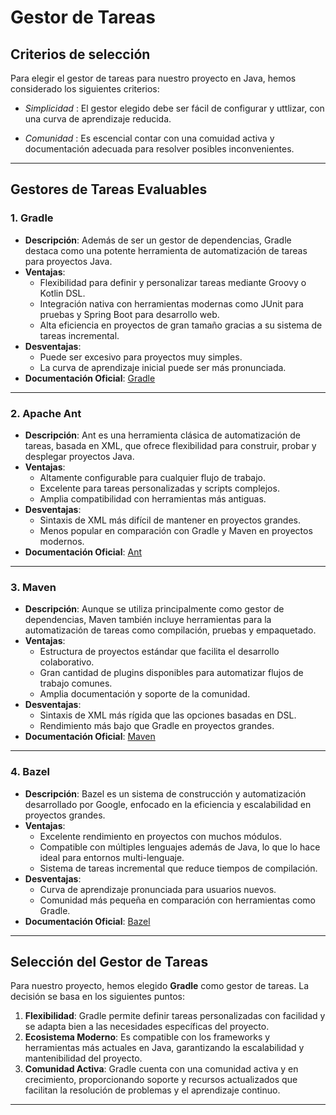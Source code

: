 # Gestor de Tareas

## Criterios de selección
Para elegir el gestor de tareas para nuestro proyecto en Java, hemos considerado los siguientes criterios:

- *Simplicidad* : El gestor elegido debe ser fácil de configurar y uttlizar, con una curva de aprendizaje reducida.

- *Comunidad* : Es escencial contar con una comuidad activa y documentación adecuada para resolver posibles inconvenientes.

---

## **Gestores de Tareas Evaluables**  

### **1. Gradle**  
- **Descripción**: Además de ser un gestor de dependencias, Gradle destaca como una potente herramienta de automatización de tareas para proyectos Java.
- **Ventajas**:  
  - Flexibilidad para definir y personalizar tareas mediante Groovy o Kotlin DSL.  
  - Integración nativa con herramientas modernas como JUnit para pruebas y Spring Boot para desarrollo web.  
  - Alta eficiencia en proyectos de gran tamaño gracias a su sistema de tareas incremental.  
- **Desventajas**:  
  - Puede ser excesivo para proyectos muy simples.  
  - La curva de aprendizaje inicial puede ser más pronunciada.  
- **Documentación Oficial**: [Gradle](https://gradle.org/)  

---

### **2. Apache Ant**  
- **Descripción**: Ant es una herramienta clásica de automatización de tareas, basada en XML, que ofrece flexibilidad para construir, probar y desplegar proyectos Java.  
- **Ventajas**:  
  - Altamente configurable para cualquier flujo de trabajo.  
  - Excelente para tareas personalizadas y scripts complejos.  
  - Amplia compatibilidad con herramientas más antiguas.  
- **Desventajas**:  
  - Sintaxis de XML más difícil de mantener en proyectos grandes.  
  - Menos popular en comparación con Gradle y Maven en proyectos modernos.  
- **Documentación Oficial**: [Ant](https://ant.apache.org/)  

---

### **3. Maven**  
- **Descripción**: Aunque se utiliza principalmente como gestor de dependencias, Maven también incluye herramientas para la automatización de tareas como compilación, pruebas y empaquetado.  
- **Ventajas**:  
  - Estructura de proyectos estándar que facilita el desarrollo colaborativo.  
  - Gran cantidad de plugins disponibles para automatizar flujos de trabajo comunes.  
  - Amplia documentación y soporte de la comunidad.  
- **Desventajas**:  
  - Sintaxis de XML más rígida que las opciones basadas en DSL.  
  - Rendimiento más bajo que Gradle en proyectos grandes.  
- **Documentación Oficial**: [Maven](https://maven.apache.org/)  

---

### **4. Bazel**  
- **Descripción**: Bazel es un sistema de construcción y automatización desarrollado por Google, enfocado en la eficiencia y escalabilidad en proyectos grandes.  
- **Ventajas**:  
  - Excelente rendimiento en proyectos con muchos módulos.  
  - Compatible con múltiples lenguajes además de Java, lo que lo hace ideal para entornos multi-lenguaje.  
  - Sistema de tareas incremental que reduce tiempos de compilación.  
- **Desventajas**:  
  - Curva de aprendizaje pronunciada para usuarios nuevos.  
  - Comunidad más pequeña en comparación con herramientas como Gradle.  
- **Documentación Oficial**: [Bazel](https://bazel.build/)  

---

## **Selección del Gestor de Tareas**  

Para nuestro proyecto, hemos elegido **Gradle** como gestor de tareas. La decisión se basa en los siguientes puntos:  

1. **Flexibilidad**: Gradle permite definir tareas personalizadas con facilidad y se adapta bien a las necesidades específicas del proyecto.   
2. **Ecosistema Moderno**: Es compatible con los frameworks y herramientas más actuales en Java, garantizando la escalabilidad y mantenibilidad del proyecto.
3. **Comunidad Activa**: Gradle cuenta con una comunidad activa y en crecimiento, proporcionando soporte y recursos actualizados que facilitan la resolución de problemas y el aprendizaje continuo.

---
